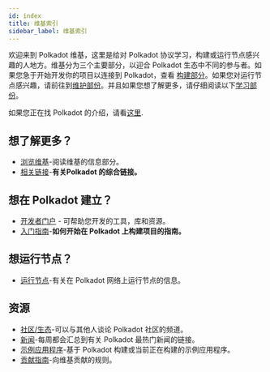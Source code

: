 ```yaml
---
id: index
title: 维基索引
sidebar_label: 维基索引
---
```


欢迎来到 Polkadot 维基，这里是给对 Polkadot 协议学习，构建或运行节点感兴趣的人地方。维基分为三个主要部分，以迎合 Polkadot 生态中不同的参与者。如果您急于开始开发你的项目以连接到 Polkadot，查看 [构建部分](#want-to-build-on-polkadot)。如果您对运行节点感兴趣，请前往到[维护部份](#want-to-run-a-node)。并且如果您想了解更多，请仔细阅读以下[学习部份](#want-to-learn-more)。

如果您正在找 Polkadot 的介绍，请看[这里](learn-introduction).

## 想了解更多？

- [浏览维基](learn-introduction)-阅读维基的信息部分。
- [相关链接](learn-relevant-links)-**有关Polkadot 的综合链接。**

## 想在 Polkadot 建立？

- [开发者门户](build-index) - 可帮助您开发的工具，库和资源。
- [入门指南](build-build-with-polkadot)-**如何开始在 Polkadot 上构建项目的指南。**

## 想运行节点？

- [运行节点](maintain-index)-有关在 Polkadot 网络上运行节点的信息。

## 资源

- [社区/生态](community)-可以与其他人谈论 Polkadot 社区的频道。
- [新闻](news)-每周都会汇总到有关 Polkadot 最热门新闻的链接。
- [示例应用程序](build-examples-index)-基于 Polkadot 构建或当前正在构建的示例应用程序。
- [贡献指南](contributing)-向维基贡献的规则。
